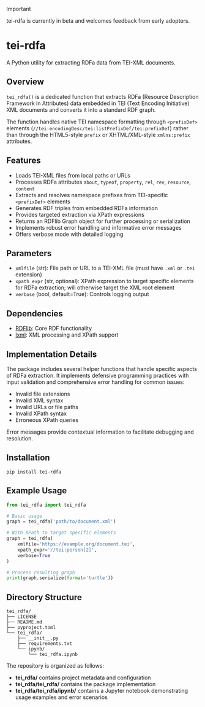 > [!IMPORTANT]
> tei-rdfa is currently in beta and welcomes feedback from early adopters.

# tei-rdfa

A Python utility for extracting RDFa data from TEI-XML documents.



## Overview

`tei_rdfa()` is a dedicated function that extracts RDFa (Resource Description Framework in Attributes) data embedded in TEI (Text Encoding Initiative) XML documents and converts it into a standard RDF graph.

The function handles native TEI namespace formatting through `<prefixDef>` elements (`//tei:encodingDesc/tei:listPrefixDef/tei:prefixDef`) rather than through the HTML5-style `prefix` or XHTML/XML-style `xmlns:prefix` attributes.

## Features

- Loads TEI-XML files from local paths or URLs
- Processes RDFa attributes `about`, `typeof`, `property`, `rel`, `rev`, `resource`, `content`
- Extracts and resolves namespace prefixes from TEI-specific `<prefixDef>` elements
- Generates RDF triples from embedded RDFa information
- Provides targeted extraction via XPath expressions
- Returns an RDFlib Graph object for further processing or serialization
- Implements robust error handling and informative error messages
- Offers verbose mode with detailed logging

## Parameters

- `xmlfile` (str): File path or URL to a TEI-XML file (must have `.xml` or `.tei` extension)
- `xpath_expr` (str, optional): XPath expression to target specific elements for RDFa extraction; will otherwise target the XML root element
- `verbose` (bool, default=True): Controls logging output

## Dependencies

- [RDFlib](https://rdflib.readthedocs.io): Core RDF functionality
- [lxml](https://lxml.de/): XML processing and XPath support

## Implementation Details

The package includes several helper functions that handle specific aspects of RDFa extraction. It implements defensive programming practices with input validation and comprehensive error handling for common issues:

- Invalid file extensions
- Invalid XML syntax
- Invalid URLs or file paths
- Invalid XPath syntax
- Erroneous XPath queries

Error messages provide contextual information to facilitate debugging and resolution.

## Installation

```shell
pip install tei-rdfa
```

## Example Usage

```python
from tei_rdfa import tei_rdfa

# Basic usage
graph = tei_rdfa('path/to/document.xml')

# With XPath to target specific elements
graph = tei_rdfa(
    xmlfile='https://example.org/document.tei',
    xpath_expr='//tei:person[2]',
    verbose=True
)

# Process resulting graph
print(graph.serialize(format='turtle'))
```

## Directory Structure

```
tei_rdfa/
├── LICENSE
├── README.md
├── pyproject.toml
└── tei_rdfa/
    ├── __init__.py
    ├── requirements.txt
    └── ipynb/
        └── tei_rdfa.ipynb
```
The repository is organized as follows:

- **tei_rdfa/** contains project metadata and configuration
- **tei_rdfa/tei_rdfa/** contains the package implementation
- **tei_rdfa/tei_rdfa/ipynb/** contains a Jupyter notebook demonstrating usage examples and error scenarios
